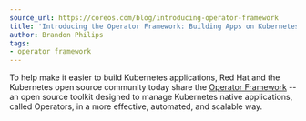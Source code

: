 ```yaml
---
source_url: https://coreos.com/blog/introducing-operator-framework
title: 'Introducing the Operator Framework: Building Apps on Kubernetes'
author: Brandon Philips
tags:
- operator framework
---
```


To help make it easier to build Kubernetes applications, Red Hat and the Kubernetes open source community today share the [Operator Framework](https://github.com/operator-framework) -- an open source toolkit designed to manage Kubernetes native applications, called Operators, in a more effective, automated, and scalable way.
